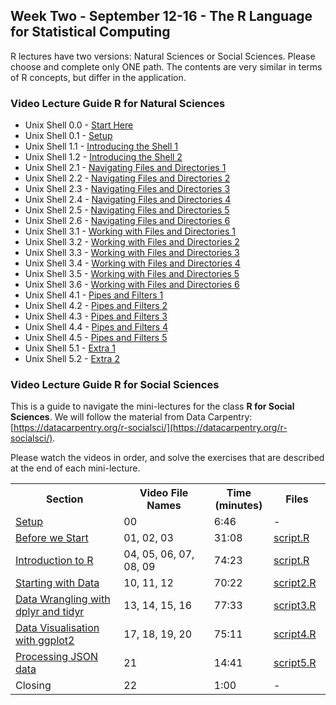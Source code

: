 ## Week Two - September 12-16 - The R Language for Statistical Computing

R lectures have two versions: Natural Sciences or Social Sciences. Please choose and complete only ONE path. The contents are very similar in terms of R concepts, but differ in the application.

### Video Lecture Guide R for Natural Sciences

* Unix Shell 0.0 - [Start Here](https://vimeo.com/614324992)
* Unix Shell 0.1 - [Setup](https://vimeo.com/614305408)
* Unix Shell 1.1 - [Introducing the Shell 1](https://vimeo.com/614323342)
* Unix Shell 1.2 - [Introducing the Shell 2](https://vimeo.com/614304562)
* Unix Shell 2.1 - [Navigating Files and Directories 1](https://vimeo.com/614306217)
* Unix Shell 2.2 - [Navigating Files and Directories 2](https://vimeo.com/614307208)
* Unix Shell 2.3 - [Navigating Files and Directories 3](https://vimeo.com/614307515)
* Unix Shell 2.4 - [Navigating Files and Directories 4](https://vimeo.com/614308376)
* Unix Shell 2.5 - [Navigating Files and Directories 5](https://vimeo.com/614308818)
* Unix Shell 2.6 - [Navigating Files and Directories 6](https://vimeo.com/614309596)
* Unix Shell 3.1 - [Working with Files and Directories 1](https://vimeo.com/614310401)
* Unix Shell 3.2 - [Working with Files and Directories 2](https://vimeo.com/614311369)
* Unix Shell 3.3 - [Working with Files and Directories 3](https://vimeo.com/614312350)
* Unix Shell 3.4 - [Working with Files and Directories 4](https://vimeo.com/614313140)
* Unix Shell 3.5 - [Working with Files and Directories 5](https://vimeo.com/614314045)
* Unix Shell 3.6 - [Working with Files and Directories 6](https://vimeo.com/614315166)
* Unix Shell 4.1 - [Pipes and Filters 1](https://vimeo.com/614316504)
* Unix Shell 4.2 - [Pipes and Filters 2](https://vimeo.com/614317063)
* Unix Shell 4.3 - [Pipes and Filters 3](https://vimeo.com/614317521)
* Unix Shell 4.4 - [Pipes and Filters 4](https://vimeo.com/614318454)
* Unix Shell 4.5 - [Pipes and Filters 5](https://vimeo.com/614319333)
* Unix Shell 5.1 - [Extra 1](https://vimeo.com/614320025)
* Unix Shell 5.2 - [Extra 2](https://vimeo.com/614321508)

### Video Lecture Guide R for Social Sciences

This is a guide to navigate the mini-lectures for the class **R for Social Sciences**. We will follow the material from Data Carpentry: [https://datacarpentry.org/r-socialsci/](https://datacarpentry.org/r-socialsci/).

Please watch the videos in order, and solve the exercises that are described at the end of each mini-lecture. 


<table style="width:100%">
  <tr>
    <th width="30%">  Section </th>
    <th width="25%">  Video File Names </th>
    <th width="5%">   Time (minutes) </th>
    <th width="10%">   Files </th>
  </tr>
  <tr>
    <td width="30%">  <a href="https://datacarpentry.org/r-socialsci/setup.html"> Setup</a> </td>
    <td width="25%">  00 </td>
    <td width="5%">  6:46 </td>
    <td width="10%">  - </td>
  </tr>
  <tr>
    <td width="30%">  <a href="https://datacarpentry.org/r-socialsci/00-intro/index.html">Before we Start</a>  </td>
    <td width="25%">  01, 02, 03 </td>
    <td width="5%">  31:08 </td>
    <td width="10%">    <a href="https://github.com/malfaro2/Trieste2021_R/blob/main/code/script.R"> script.R </a>  </td>
  </tr>
  <tr>
    <td width="30%">  <a href="https://datacarpentry.org/r-socialsci/01-intro-to-r/index.html">Introduction to R</a>  </td>
    <td width="25%">  04, 05, 06, 07, 08, 09  </td>
    <td width="5%">  74:23 </td> 
    <td width="10%">    <a href="https://github.com/malfaro2/Trieste2021_R/blob/main/code/script.R"> script.R </a>  </td>
  </tr>
  <tr>
    <td width="30%">  <a href="https://datacarpentry.org/r-socialsci/02-starting-with-data/index.html">Starting with Data</a>  </td>
    <td width="25%">  10, 11, 12  </td>
    <td width="5%">  70:22 </td> 
    <td width="10%">    <a href="https://github.com/malfaro2/Trieste2021_R/blob/main/code/script2.R"> script2.R </a>  </td>
  </tr>
  <tr>
    <td width="30%">  <a href="https://datacarpentry.org/r-socialsci/03-dplyr-tidyr/index.html">Data Wrangling with dplyr and tidyr</a> </td>
    <td width="25%">  13, 14, 15, 16 </td>
    <td width="5%">  77:33 </td>   
    <td width="10%">    <a href="https://github.com/malfaro2/Trieste2021_R/blob/main/code/script3.R"> script3.R </a>  </td>
  </tr>
  <tr>
    <td width="30%">  <a href="https://datacarpentry.org/r-socialsci/04-ggplot2/index.html">Data Visualisation with ggplot2</a>  </td>
    <td width="25%">  17, 18, 19, 20 </td>
    <td width="5%">  75:11 </td> 
    <td width="10%">    <a href="https://github.com/malfaro2/Trieste2021_R/blob/main/code/script4.R"> script4.R </a>  </td>
  </tr>
  <tr>
    <td width="30%"> <a href="https://datacarpentry.org/r-socialsci/05-json/index.html">Processing JSON data</a>  </td>
    <td width="25%"> 21  </td>
    <td width="5%"> 14:41 </td>
    <td width="10%">    <a href="https://github.com/malfaro2/Trieste2021_R/blob/main/code/script5.R"> script5.R </a>  </td>
  </tr>
  <tr>
    <td width="30%">  Closing </td>
    <td width="25%">  22  </td>
    <td width="5%">  1:00 </td>
    <td width="10%">   - </td>
  </tr>
</table>

